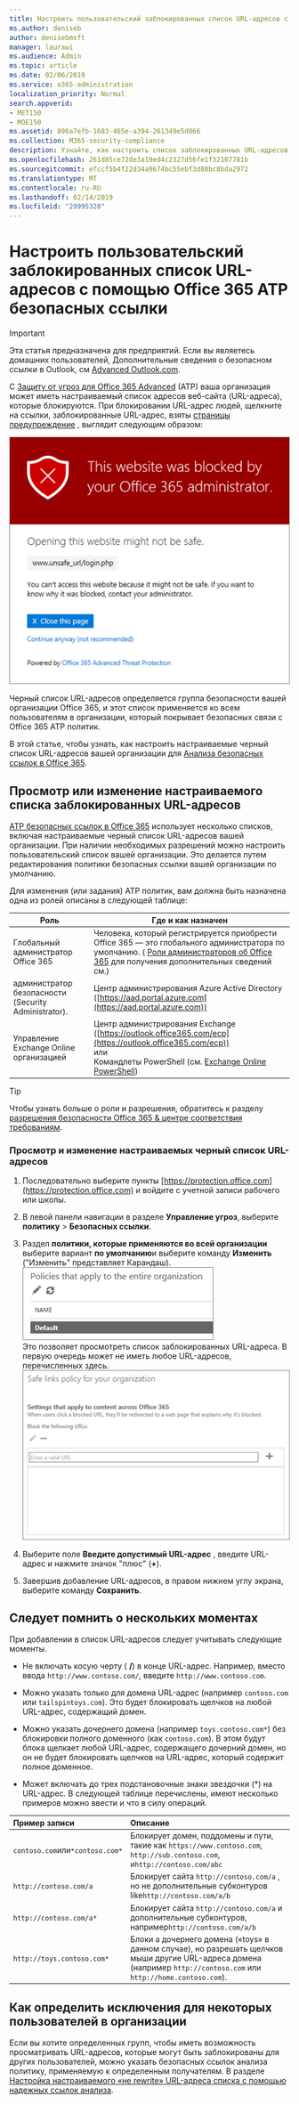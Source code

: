 ```yaml
---
title: Настроить пользовательский заблокированных список URL-адресов с помощью Office 365 ATP безопасных ссылки
ms.author: deniseb
author: denisebmsft
manager: laurawi
ms.audience: Admin
ms.topic: article
ms.date: 02/06/2019
ms.service: o365-administration
localization_priority: Normal
search.appverid:
- MET150
- MOE150
ms.assetid: 896a7efb-1683-465e-a394-261349e5d866
ms.collection: M365-security-compliance
description: Узнайте, как настроить список заблокированных URL-адресов для вашей организации, с помощью защиты расширенного Threat Office 365. Заблокированные URL-адреса будут применяться ко сообщения электронной почты и документов Office в соответствии с политиках безопасных ссылок анализа.
ms.openlocfilehash: 261d85ce72de3a19ed4c2327d56fe1f32107781b
ms.sourcegitcommit: efccf5b4f22d34a9674bc55ebf3d88bc8bda2972
ms.translationtype: MT
ms.contentlocale: ru-RU
ms.lasthandoff: 02/14/2019
ms.locfileid: "29995320"
---
```

# <a name="set-up-a-custom-blocked-urls-list-using-office-365-atp-safe-links"></a>Настроить пользовательский заблокированных список URL-адресов с помощью Office 365 ATP безопасных ссылки

> [!IMPORTANT]
> Эта статья предназначена для предприятий. Если вы являетесь домашних пользователей, Дополнительные сведения о безопасном ссылки в Outlook, см [Advanced Outlook.com](https://support.office.com/article/advanced-outlook-com-security-for-office-365-subscribers-882d2243-eab9-4545-a58a-b36fee4a46e2).

С [Защиту от угроз для Office 365 Advanced](office-365-atp.md) (ATP) ваша организация может иметь настраиваемый список адресов веб-сайта (URL-адреса), которые блокируются. При блокировании URL-адрес людей, щелкните на ссылки, заблокированные URL-адрес, взяты [страницы предупреждение](atp-safe-links-warning-pages.md) , выглядит следующим образом: 
  
![Этот сайт будет блокировано](media/6b4bda2d-a1e6-419e-8b10-588e83c3af3f.png)
  
Черный список URL-адресов определяется группа безопасности вашей организации Office 365, и этот список применяется ко всем пользователям в организации, который покрывает безопасных связи с Office 365 ATP политик. 
  
В этой статье, чтобы узнать, как настроить настраиваемые черный список URL-адресов вашей организации для [Анализа безопасных ссылок в Office 365](atp-safe-links.md).
  
## <a name="view-or-edit-a-custom-list-of-blocked-urls"></a>Просмотр или изменение настраиваемого списка заблокированных URL-адресов

[ATP безопасных ссылок в Office 365](atp-safe-links.md) использует несколько списков, включая настраиваемые черный список URL-адресов вашей организации. При наличии необходимых разрешений можно настроить пользовательский список вашей организации. Это делается путем редактирования политики безопасных ссылки вашей организации по умолчанию.

Для изменения (или задания) ATP политик, вам должна быть назначена одна из ролей описаны в следующей таблице: 

|Роль  |Где и как назначен  |
|---------|---------|
|Глобальный администратор Office 365 |Человека, который регистрируется приобрести Office 365 — это глобального администратора по умолчанию. ( [Роли администраторов об Office 365](https://docs.microsoft.com/office365/admin/add-users/about-admin-roles) для получения дополнительных сведений см.)         |
|администратор безопасности (Security Administrator). |Центр администрирования Azure Active Directory ([https://aad.portal.azure.com](https://aad.portal.azure.com))|
|Управление Exchange Online организацией |Центр администрирования Exchange ([https://outlook.office365.com/ecp](https://outlook.office365.com/ecp)) <br>или <br>  Командлеты PowerShell (см. [Exchange Online PowerShell](https://docs.microsoft.com/powershell/exchange/exchange-online/exchange-online-powershell?view=exchange-ps)) |

> [!TIP]
> Чтобы узнать больше о роли и разрешения, обратитесь к разделу [разрешения безопасности Office 365 &amp; центре соответствия требованиям](permissions-in-the-security-and-compliance-center.md).

### <a name="to-view-or-edit-a-custom-blocked-urls-list"></a>Просмотр и изменение настраиваемых черный список URL-адресов
  
1. Последовательно выберите пункты [https://protection.office.com](https://protection.office.com) и войдите с учетной записи рабочего или школы. 
    
2. В левой панели навигации в разделе **Управление угроз**, выберите **политику** \> **Безопасных ссылки**.
    
3. Раздел **политики, которые применяются во всей организации** выберите вариант **по умолчанию**и выберите команду **Изменить** ("Изменить" представляет Карандаш).<br/>![Нажмите кнопку Изменить для изменения политики по умолчанию для защиты безопасных ссылки](media/d08f9615-d947-4033-813a-d310ec2c8cca.png)<br/>Это позволяет просмотреть список заблокированных URL-адреса. В первую очередь может не иметь любое URL-адресов, перечисленных здесь.<br/>![Заблокировано список URL-адресов в политике безопасных ссылок по умолчанию](media/575e1449-6191-40ac-b626-030a2fd3fb11.png)
  
4. Выберите поле **Введите допустимый URL-адрес** , введите URL-адрес и нажмите значок "плюс" (**+**). 

5. Завершив добавление URL-адресов, в правом нижнем углу экрана, выберите команду **Сохранить**.
    
## <a name="a-few-things-to-keep-in-mind"></a>Следует помнить о нескольких моментах

При добавлении в список URL-адресов следует учитывать следующие моменты. 

- Не включать косую черту ( **/**) в конце URL-адрес. Например, вместо ввода `http://www.contoso.com/`, введите `http://www.contoso.com`.
    
- Можно указать только для домена URL-адрес (например `contoso.com` или `tailspintoys.com`). Это будет блокировать щелчков на любой URL-адрес, содержащий домен.

- Можно указать дочернего домена (например `toys.contoso.com*`) без блокировки полного доменного (как `contoso.com`). В этом будут блока щелкает любой URL-адрес, содержащего дочерний домен, но он не будет блокировать щелчков на URL-адрес, который содержит полное доменное.  
    
- Может включать до трех подстановочные знаки звездочки (\*) на URL-адрес. В следующей таблице перечислены, имеют несколько примеров можно ввести и что в силу операций.
    
|**Пример записи**|**Описание**|
|:-----|:-----|
|`contoso.com`или`*contoso.com*`  <br/> |Блокирует домен, поддомены и пути, такие как `https://www.contoso.com`, `http://sub.contoso.com`, и`http://contoso.com/abc`  <br/> |
|`http://contoso.com/a`  <br/> |Блокирует сайта `http://contoso.com/a` , но не дополнительные субконтуров like`http://contoso.com/a/b`  <br/> |
|`http://contoso.com/a*`  <br/> |Блокирует сайта `http://contoso.com/a` и дополнительные субконтуров, например`http://contoso.com/a/b`  <br/> |
|`http://toys.contoso.com*`  <br/> |Блоки a дочернего домена («toys» в данном случае), но разрешать щелчков мыши другие URL-адреса домена (например `http://contoso.com` или `http://home.contoso.com`).  <br/> |
   

## <a name="how-to-define-exceptions-for-certain-users-in-an-organization"></a>Как определить исключения для некоторых пользователей в организации

Если вы хотите определенных групп, чтобы иметь возможность просматривать URL-адресов, которые могут быть заблокированы для других пользователей, можно указать безопасных ссылок анализа политику, применяемую к определенным получателям. В разделе [Настройка настраиваемого «не rewrite» URL-адреса списка с помощью надежных ссылок анализа](set-up-a-custom-do-not-rewrite-urls-list-with-atp.md).
  

